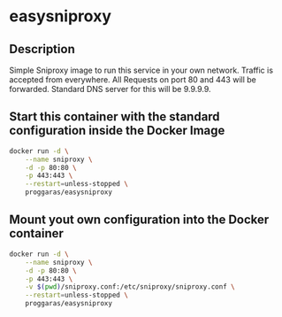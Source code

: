 # easysniproxy
## Description
Simple Sniproxy image to run this service in your own network. Traffic is accepted from everywhere.
All Requests on port 80 and 443 will be forwarded. Standard DNS server for this will be 9.9.9.9.
## Start this container with the standard configuration inside the Docker Image
```bash
docker run -d \
	--name sniproxy \
    -d -p 80:80 \
    -p 443:443 \
	--restart=unless-stopped \
	proggaras/easysniproxy
```
## Mount yout own configuration into the Docker container
```bash
docker run -d \
	--name sniproxy \
    -d -p 80:80 \
    -p 443:443 \
    -v $(pwd)/sniproxy.conf:/etc/sniproxy/sniproxy.conf \
	--restart=unless-stopped \
	proggaras/easysniproxy
```
